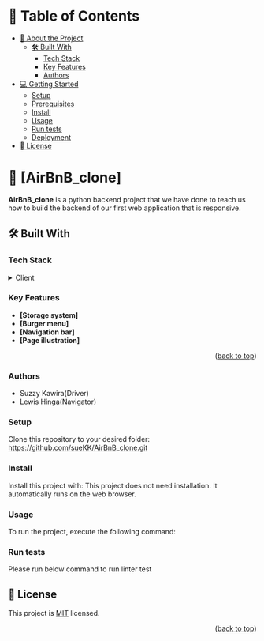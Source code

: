 # 📗 Table of Contents

- [📖 About the Project](#about-project)
  - [🛠 Built With](#built-with)
    - [Tech Stack](#tech-stack)
    - [Key Features](#key-features)
    - [Authors](#authors)
- [💻 Getting Started](#getting-started)
  - [Setup](#setup)
  - [Prerequisites](#prerequisites)
  - [Install](#install)
  - [Usage](#usage)
  - [Run tests](#run-tests)
  - [Deployment](#deployment)
- [📝 License](#license)


<!-- PROJECT DESCRIPTION -->

# 📖 [AirBnB_clone] <a name="about-project"></a>


**AirBnB_clone** is a python backend project that we have done to teach us how to build the backend of our first web application that is responsive.

## 🛠 Built With 
<a name="html"></a>
<a name="CSS"></a>
<a name="Python"></a>
### Tech Stack <a name="(FRONT-END)"></a>


<details>
  <summary>Client</summary>
   <ul>
    <li><a href="https://developer.mozilla.org/en-US/docs/Web/HTML">HTML</a></li>
  </ul>
   <ul>
    <li><a href="https://developer.mozilla.org/en-US/docs/Web/CSS">CSS</a></li>
  </ul>
</details>

<!-- Features -->

### Key Features <a name="key-features"></a>

- **[Storage system]**
- **[Burger menu]**
- **[Navigation bar]**
- **[Page illustration]**

<p align="right">(<a href="#readme-top">back to top</a>)</p>

### Authors <a name="authors"></a>
- Suzzy Kawira(Driver)
- Lewis Hinga(Navigator)

### Setup

Clone this repository to your desired folder:
https://github.com/sueKK/AirBnB_clone.git


### Install

Install this project with:
This project does not need installation. It automatically runs on the web browser.

### Usage

To run the project, execute the following command:

### Run tests

Please run below command to run linter test

## 📝 License <a name="license"></a>

This project is [MIT](./LICENSE) licensed.

<p align="right">(<a href="#readme-top">back to top</a>)</p>

